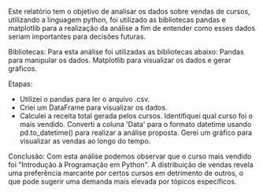 Este relatório tem o objetivo de analisar os dados sobre vendas de cursos, utilizando a linguagem python, foi utilizado as bibliotecas pandas e matplotlib para a realização da análise a fim de entender como esses dados seriam importantes para decisões futuras.

Bibliotecas: 
Para esta análise foi utilizadas as bibliotecas abaixo:
Pandas para manipular os dados.
 Matplotlib para visualizar os dados e gerar gráficos.

Etapas:
- Utilizei o pandas para ler o arquivo .csv.
- Criei um DataFrame para visualizar os dados.
- Calculei a receita total gerada pelos cursos.
Identifiquei qual curso foi o mais vendido.
Converti a coluna 'Data' para o formato datetime usando pd.to_datetime() para realizar a análise proposta.
Gerei um gráfico para visualizar as vendas ao longo do tempo.

Conclusão:
Com esta análise podemos observar que o curso mais vendido foi “Introdução à Programação em Python".
A distribuição de vendas revela uma preferência marcante por certos cursos em detrimento de outros, o que pode sugerir uma demanda mais elevada por tópicos específicos.
